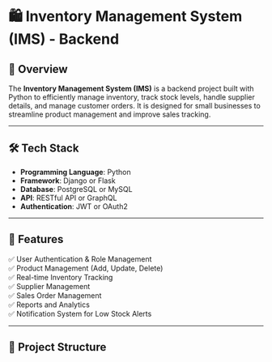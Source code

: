 # 🛍️ Inventory Management System (IMS) - Backend

## 📌 Overview
The **Inventory Management System (IMS)** is a backend project built with Python to efficiently manage inventory, track stock levels, handle supplier details, and manage customer orders. It is designed for small businesses to streamline product management and improve sales tracking.

---

## 🛠️ Tech Stack
- **Programming Language**: Python
- **Framework**: Django or Flask
- **Database**: PostgreSQL or MySQL
- **API**: RESTful API or GraphQL
- **Authentication**: JWT or OAuth2

---

## 🌟 Features
✅ User Authentication & Role Management  
✅ Product Management (Add, Update, Delete)  
✅ Real-time Inventory Tracking  
✅ Supplier Management  
✅ Sales Order Management  
✅ Reports and Analytics  
✅ Notification System for Low Stock Alerts  

---

## 📂 Project Structure
